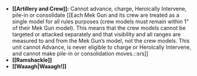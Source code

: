 - **[[Artillery and Crew]]:** Cannot advance, charge, Heroically Intervene, pile-in or consolidate [[Each Mek Gun and its crew are treated as a single model for all rules purposes (crew models must remain within 1" of their Mek Gun model). This means that the crew models cannot be targeted or attacked separately and that visibility and all ranges are measured to and from the Mek Gun’s model, not the crew models. This unit cannot Advance, is never eligible to charge or Heroically Intervene, and cannot make pile-in or consolidation moves.::srs]]
- **[[Ramshackle]]**
- **[[Waaagh\|Waaagh!]]**
